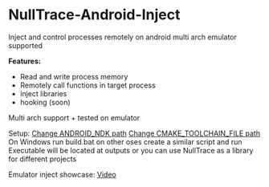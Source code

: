 # NullTrace-Android-Inject
Inject and control processes remotely on android multi arch emulator supported

**Features:**
- Read and write process memory
- Remotely call functions in target process
- inject libraries
- hooking (soon)

Multi arch support + tested on emulator 

Setup:
[Change ANDROID_NDK path](./NullInject/CMakeLists.txt)
[Change CMAKE_TOOLCHAIN_FILE path](./NullInject/CMakeLists.txt)
On Windows run build.bat on other oses create a similar script and run
Executable will be located at outputs or you can use NullTrace as a library for different projects

Emulator inject showcase:
[Video](https://www.youtube.com/watch?v=1tmVWJ4fSF0)
